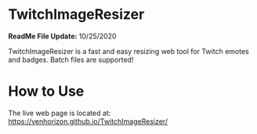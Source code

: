 # TwitchImageResizer
**ReadMe File Update:** 10/25/2020

TwitchImageResizer is a fast and easy resizing web tool for Twitch emotes and badges. Batch files are supported!

# How to Use
The live web page is located at: https://venhorizon.github.io/TwitchImageResizer/
